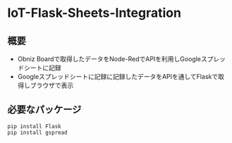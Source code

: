 # IoT-Flask-Sheets-Integration
## 概要
- Obniz Boardで取得したデータをNode-RedでAPIを利用しGoogleスプレッドシートに記録
- Googleスプレッドシートに記録に記録したデータをAPIを通してFlaskで取得しブラウザで表示

## 必要なパッケージ
```
pip install Flask
pip install gspread
```
